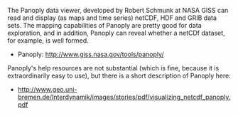 
The Panoply data viewer, developed by Robert Schmunk at NASA GISS can read and display (as maps and time series) netCDF, HDF and GRIB data sets.  The mapping capabilities of Panoply are pretty good for data exploration, and in addition, Panoply can reveal whether a netCDf dataset, for example, is well formed.

- Panoply:  http://www.giss.nasa.gov/tools/panoply/ 

Panoply's help resources are not substantial (which is fine, because it is extraordinarily easy to use), but there is a short description of Panoply here:

- http://www.geo.uni-bremen.de/Interdynamik/images/stories/pdf/visualizing_netcdf_panoply.pdf